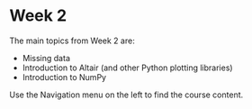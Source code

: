 # Week 2

The main topics from Week 2 are:
* Missing data
* Introduction to Altair (and other Python plotting libraries)
* Introduction to NumPy

Use the Navigation menu on the left to find the course content.